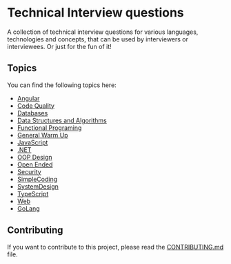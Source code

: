 # Technical Interview questions

A collection of technical interview questions for various languages, technologies and concepts, that can be used by interviewers or interviewees. Or just for the fun of it!

## Topics

You can find the following topics here:

- [Angular](./questions/Angular.md)
- [Code Quality](./questions/CodeQuality.md)
- [Databases](./questions/Databases.md)
- [Data Structures and Algorithms](./questions/DataStructuresAndAlgos.md)
- [Functional Programing](./questions/FPDesign.md)
- [General Warm Up](./questions/GeneralWarmUp.md)
- [JavaScript](./questions/JavaScript.md)
- [.NET](./questions/DotNet.md)
- [OOP Design](./questions/OOPDesign.md)
- [Open Ended](./questions/OpenEnded.md)
- [Security](./questions/Security.md)
- [SimpleCoding](./questions/SimpleCoding.md)
- [SystemDesign](./questions/SystemDesign.md)
- [TypeScript](./questions/TypeScript.md)
- [Web](./questions/Web.md)
- [GoLang](./questions/GoLang.md)

## Contributing

If you want to contribute to this project, please read the [CONTRIBUTING.md](./CONTRIBUTING.md) file.
